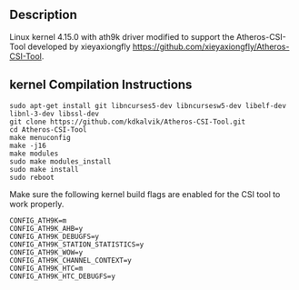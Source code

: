 ## Description
Linux kernel 4.15.0 with ath9k driver modified to support the Atheros-CSI-Tool developed by xieyaxiongfly https://github.com/xieyaxiongfly/Atheros-CSI-Tool. 

## kernel Compilation Instructions
```
sudo apt-get install git libncurses5-dev libncursesw5-dev libelf-dev libnl-3-dev libssl-dev  
git clone https://github.com/kdkalvik/Atheros-CSI-Tool.git
cd Atheros-CSI-Tool
make menuconfig
make -j16
make modules
sudo make modules_install
sudo make install 
sudo reboot
```

Make sure the following kernel build flags are enabled for the CSI tool to work properly. 
```
CONFIG_ATH9K=m
CONFIG_ATH9K_AHB=y
CONFIG_ATH9K_DEBUGFS=y
CONFIG_ATH9K_STATION_STATISTICS=y
CONFIG_ATH9K_WOW=y
CONFIG_ATH9K_CHANNEL_CONTEXT=y
CONFIG_ATH9K_HTC=m
CONFIG_ATH9K_HTC_DEBUGFS=y
```

